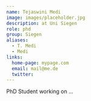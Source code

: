```yaml
---
name: Tejaswini Medi
image: images/placeholder.jpg
description: at Uni Siegen
role: phd
group: Siegen
aliases:
  - T. Medi
  - Medi
links:
  home-page: mypage.com
  email: mail@me.de
  twitter: 
---
```


PhD Student working on ...
